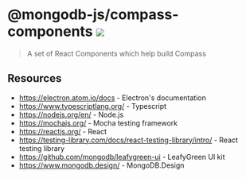 # @mongodb-js/compass-components [![][npm_img]][npm_url]

> A set of React Components which help build Compass

## Resources
- https://electron.atom.io/docs - Electron's documentation
- https://www.typescriptlang.org/ - Typescript
- https://nodejs.org/en/ - Node.js
- https://mochajs.org/ - Mocha testing framework
- https://reactjs.org/ - React
- https://testing-library.com/docs/react-testing-library/intro/ - React testing library
- https://github.com/mongodb/leafygreen-ui - LeafyGreen UI kit
- https://www.mongodb.design/ - MongoDB.Design

[npm_img]: https://img.shields.io/npm/v/@mongodb-js/compass-components.svg?style=flat-square
[npm_url]: https://www.npmjs.org/package/@mongodb-js/compass-components
